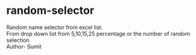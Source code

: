 # random-selector
Random name selector from excel list.
<br>
From drop down list from 5,10,15,25 percentage or the number of random selection
<br>
Author- Sumit